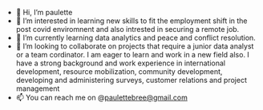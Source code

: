 - 👋 Hi, I’m paulette
- 👀 I’m interested in learning new skills to fit the employment shift in the post covid enviromnent and also intrested in securing a remote job.
- 🌱 I’m currently learning data analytics and peace and conflict resolution.
- 💞️ I’m looking to collaborate on projects that require a junior data analyst or a team cordinator. I am eager to learn and work in a new field also. I have a strong background and work experience in international development, resource mobilization, community development, developing and administering surveys, customer relations and project management
- 📫 You can reach me on @paulettebree@gmail.com
